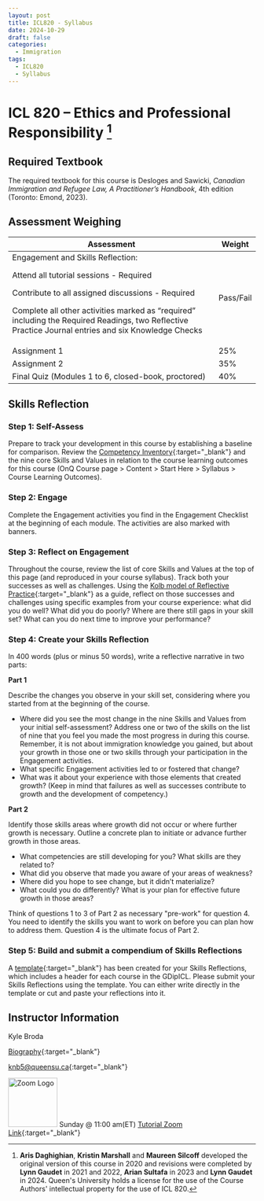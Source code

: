 ```yaml
---
layout: post
title: ICL820 - Syllabus
date: 2024-10-29
draft: false
categories:
  - Immigration
tags:
  - ICL820
  - Syllabus
---
```


# ICL 820 – Ethics and Professional Responsibility [^1]

[^1]: **Aris Daghighian**, **Kristin Marshall** and **Maureen Silcoff** developed the original version of this course in 2020 and revisions were completed by **Lynn Gaudet** in 2021 and 2022, **Arian Sultafa** in 2023 and **Lynn Gaudet** in 2024. Queen's University holds a license for the use of the Course Authors' intellectual property for the use of ICL 820.

<!-- <a href="https://lh3.googleusercontent.com/pw/AP1GczNlPL2XU73ZrmLzVMPRzEBSOkONXic3ozpfB5HllVlxptDJDjXRKFh0o2iBsxRSfXRhP6BcH61XUeXrWKBpSZ354Hclhwt03wQfmXcBjpAHqouNSyo=w2400?source=screenshot.guru"> <img src="https://lh3.googleusercontent.com/pw/AP1GczNlPL2XU73ZrmLzVMPRzEBSOkONXic3ozpfB5HllVlxptDJDjXRKFh0o2iBsxRSfXRhP6BcH61XUeXrWKBpSZ354Hclhwt03wQfmXcBjpAHqouNSyo=w600-h315-p-k" style="width: 100%"/> </a> -->

<!-- more -->

<!-- <i class="fa-solid fa-0 number"></i>
<i class="fa-solid fa-1 number"></i>
<i class="fa-solid fa-2 number"></i>
<i class="fa-solid fa-3 number"></i>
<i class="fa-solid fa-4 number"></i>
<i class="fa-solid fa-5 number"></i>
<i class="fa-solid fa-6 number"></i>
<i class="fa-solid fa-7 number"></i>
<i class="fa-solid fa-8 number"></i>
<i class="fa-solid fa-9 number"></i> -->

## Required Textbook

The required textbook for this course is Desloges and Sawicki, _Canadian Immigration and Refugee Law, A Practitioner’s Handbook_, 4th edition (Toronto: Emond, 2023).

## Assessment Weighing

<table class="styled-table">
    <thead>
    <tr>
        <th>Assessment</th>
        <th>Weight</th>
    </tr>
    </thead>
    <tbody>
    <tr>
        <td style= "text-align: left">Engagement and Skills Reflection: <p>Attend all tutorial sessions - Required</P><p>Contribute to all assigned discussions - Required</p><p>Complete all other activities marked as “required” including the Required Readings, two Reflective Practice Journal entries and six Knowledge Checks</p></td>
<td>Pass/Fail</td>
</tr>
<tr>
<td style= "text-align: left">Assignment 1</td>
<td>25%</td>
</tr>
<tr>
<td style= "text-align: left">Assignment 2</td>
<td>35%</td>
</tr>
<tr>
<td style= "text-align: left">Final Quiz (Modules 1 to 6, closed-book, proctored)</td>
<td>40%</td>
</tr>
<!-- <td colspan="3">请致电本所咨询</td> -->
</tbody>
</table>

## Skills Reflection

### Step 1: Self-Assess

Prepare to track your development in this course by establishing a baseline for comparison. Review the [Competency Inventory](https://onq.queensu.ca/content/enforced/497280-GDipICLProgramPortal/Engagement/GDipICL%20Competency%20Inventory%20.docx?isCourseFile=true&ou=497280){:target="\_blank"} and the nine core Skills and Values in relation to the course learning outcomes for this course (OnQ Course page > Content > Start Here > Syllabus > Course Learning Outcomes).

### Step 2: Engage

Complete the Engagement activities you find in the Engagement Checklist at the beginning of each module. The activities are also marked with banners.

### Step 3: Reflect on Engagement

Throughout the course, review the list of core Skills and Values at the top of this page (and reproduced in your course syllabus). Track both your successes as well as challenges. Using the [Kolb model of Reflective Practice](https://onq.queensu.ca/d2l/common/dialogs/quickLink/quickLink.d2l?ou=497280&type=content&rcode=Queens-2642419){:target="\_blank"} as a guide, reflect on those successes and challenges using specific examples from your course experience: what did you do well? What did you do poorly? Where are there still gaps in your skill set? What can you do next time to improve your performance?

### Step 4: Create your Skills Reflection

In 400 words (plus or minus 50 words), write a reflective narrative in two parts:

**Part 1**

Describe the changes you observe in your skill set, considering where you started from at the beginning of the course.

- Where did you see the most change in the nine Skills and Values from your initial self-assessment? Address one or two of the skills on the list of nine that you feel you made the most progress in during this course. Remember, it is not about immigration knowledge you gained, but about your growth in those one or two skills through your participation in the Engagement activities.
- What specific Engagement activities led to or fostered that change?
- What was it about your experience with those elements that created growth? (Keep in mind that failures as well as successes contribute to growth and the development of competency.)

**Part 2**

Identify those skills areas where growth did not occur or where further growth is necessary. Outline a concrete plan to initiate or advance further growth in those areas.

- What competencies are still developing for you? What skills are they related to?
- What did you observe that made you aware of your areas of weakness?
- Where did you hope to see change, but it didn’t materialize?
- What could you do differently? What is your plan for effective future growth in those areas?

Think of questions 1 to 3 of Part 2 as necessary "pre-work" for question 4. You need to identify the skills you want to work on before you can plan how to address them. Question 4 is the ultimate focus of Part 2.

### Step 5: Build and submit a compendium of Skills Reflections

A [template](https://onq.queensu.ca/content/enforced/497280-GDipICLProgramPortal/Engagement/Skills_Reflections_Template.docx?isCourseFile=true&ou=497280){:target="\_blank"} has been created for your Skills Reflections, which includes a header for each course in the GDipICL. Please submit your Skills Reflections using the template. You can either write directly in the template or cut and paste your reflections into it.

## Instructor Information

Kyle Broda

[Biography](https://immigrationdiploma.queenslaw.ca/Course-Instructors/Kyle-Broda){:target="\_blank"}

<i class="fa-regular fa-envelope"></i> [knb5@queensu.ca](mailto:knb5@queensu.ca){:target="\_blank"}

<img src="../../../assets/img/zoomLogo.png" alt="Zoom Logo" width="100"> Sunday @ 11:00 am(ET) [Tutorial Zoom Link](https://queensu.zoom.us/j/97551789143?pwd=SskZMhFnTR5OFMkxTNEmyRbI4uKan4.1){:target="\_blank"}
